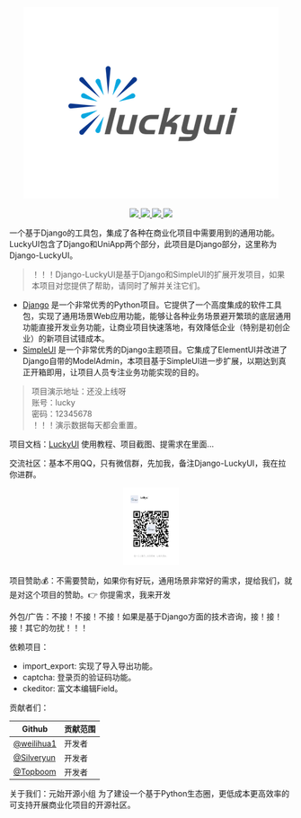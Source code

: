 <p align="center">
    <img src="img/luckyui.png">
</p>

<p align="center">
    <a href="https://github.com/LiuJinGH/django-luckyui/blob/main/LICENSE">
      <img src="https://img.shields.io/badge/license-MIT-blue.svg">
    </a>
    <a href="https://www.yuque.com/luckyliu-hofp4/django-luckyui">
      <img src="https://img.shields.io/badge/doc-语雀文档-green.svg">
    </a>
    <a href="https://gitee.com/lj_luckyui/django-luckyui">
      <img src="https://img.shields.io/badge/git-gitee-red.svg">
    </a>
    <a href="https://github.com/LiuJinGH/django-luckyui">
      <img src="https://img.shields.io/badge/git-github-purple.svg">
    </a>
</p>

一个基于Django的工具包，集成了各种在商业化项目中需要用到的通用功能。LuckyUI包含了Django和UniApp两个部分，此项目是Django部分，这里称为Django-LuckyUI。

> ！！！Django-LuckyUI是基于Django和SimpleUI的扩展开发项目，如果本项目对您提供了帮助，请同时了解并关注它们。

- [Django](https://docs.djangoproject.com/zh-hans/4.2/)
  是一个非常优秀的Python项目。它提供了一个高度集成的软件工具包，实现了通用场景Web应用功能，能够让各种业务场景避开繁琐的底层通用功能直接开发业务功能，让商业项目快速落地，有效降低企业（特别是初创企业）的新项目试错成本。
- [SimpleUI](https://github.com/newpanjing/simpleui) 是一个非常优秀的Django主题项目。它集成了ElementUI并改进了Django自带的ModelAdmin，本项目基于SimpleUI进一步扩展，以期达到真正开箱即用，让项目人员专注业务功能实现的目的。

> 项目演示地址：还没上线呀\
> 账号：lucky\
> 密码：12345678\
> ！！！演示数据每天都会重置。

项目文档：[LuckyUI](https://www.yuque.com/luckyliu-hofp4/django-luckyui) 使用教程、项目截图、提需求在里面...

交流社区：基本不用QQ，只有微信群，先加我，备注Django-LuckyUI，我在拉你进群。

<p align="center">
    <img src="img/weixin.jpg" width="20%">
</p>

项目赞助💰：不需要赞助，如果你有好玩，通用场景非常好的需求，提给我们，就是对这个项目的赞助。👉 你提需求，我来开发

外包/广告：不接！不接！不接！如果是基于Django方面的技术咨询，接！接！接！其它的勿扰！！！

依赖项目：

- import_export: 实现了导入导出功能。
- captcha:  登录页的验证码功能。
- ckeditor: 富文本编辑Field。

贡献者们：

|Github| 贡献范围 |
|------|-----|
|[@weilihua1](https://github.com/weilihua1)| 开发者 |
|[@Silveryun](https://github.com/Silveryun)| 开发者 |
|[@Topboom](https://github.com/Topboom)| 开发者 |

关于我们：元始开源小组 为了建设一个基于Python生态圈，更低成本更高效率的可支持开展商业化项目的开源社区。